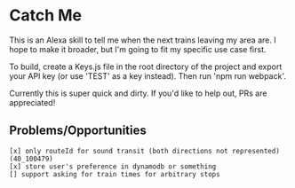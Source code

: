 # Catch Me

This is an Alexa skill to tell me when the next trains leaving my area are. I hope to make it broader, but I'm going to fit my specific use case first.

To build, create a Keys.js file in the root directory of the project and export your API key (or use 'TEST' as a key instead). Then run 'npm run webpack'.

Currently this is super quick and dirty. If you'd like to help out, PRs are appreciated!

## Problems/Opportunities
    [x] only routeId for sound transit (both directions not represented) (40_100479)
    [x] store user's preference in dynamodb or something
    [] support asking for train times for arbitrary stops